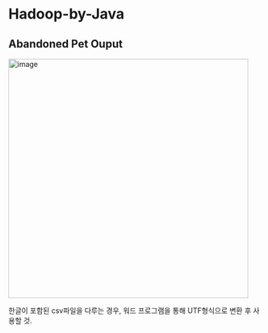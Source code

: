 # Hadoop-by-Java

## Abandoned Pet Ouput

<img width="475" alt="image" src="https://user-images.githubusercontent.com/58619427/222634687-9bfcb239-01ec-42b9-91f2-12c68cadde12.png">

한글이 포함된 csv파일을 다루는 경우, 워드 프로그램을 통해 UTF형식으로 변환 후 사용할 것.

